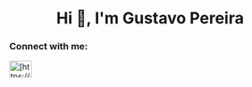 <h1 align="center">Hi 👋, I'm Gustavo Pereira</h1>

<h3 align="left">Connect with me:</h3>
<p align="left">
<a href="https://www.linkedin.com/in/gustavo-pereira-gon%C3%A7alves-de-campos/" target="blank"><img align="center" src="https://raw.githubusercontent.com/rahuldkjain/github-profile-readme-generator/master/src/images/icons/Social/linked-in-alt.svg" alt="[https://www.linkedin.com/in/gustavo-pereira-gon%c3%a7alves-de-campos/](https://www.linkedin.com/in/gustavo-pereira-gon%C3%A7alves-de-campos/)" height="30" width="40" /></a>
</p>
